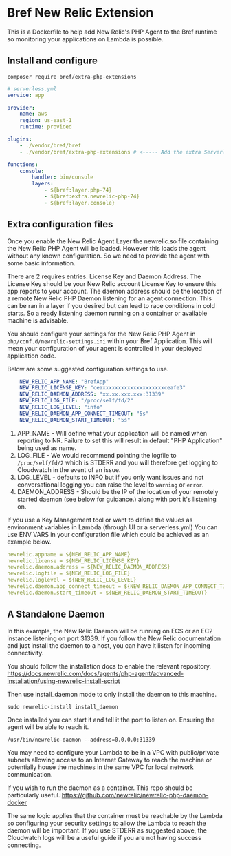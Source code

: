 # Bref New Relic Extension

This is a Dockerfile to help add New Relic's PHP Agent to the Bref runtime so monitoring your applications on Lambda is possible. 

## Install and configure

```cli
composer require bref/extra-php-extensions
```

```yaml
# serverless.yml
service: app

provider:
    name: aws
    region: us-east-1
    runtime: provided

plugins:
    - ./vendor/bref/bref
    - ./vendor/bref/extra-php-extensions # <----- Add the extra Serverless plugin

functions:
    console:
        handler: bin/console
        layers:
            - ${bref:layer.php-74}
            - ${bref:extra.newrelic-php-74}
            - ${bref:layer.console}
```

## Extra configuration files

Once you enable the New Relic Agent Layer the newrelic.so file containing the New Relic PHP Agent will be loaded. However this loads the agent without any known configuration. So we need to provide the agent with some basic information.

There are 2 requires entries. License Key and Daemon Address.
The License Key should be your New Relic account License Key to ensure this app reports to your account.
The daemon address should be the location of a remote New Relic PHP Daemon listening for an agent connection. This can be ran in a layer if you desired but can lead to race conditions in cold starts. So a ready listening daemon running on a container or available machine is advisable.

You should configure your settings for the New Relic PHP Agent in `php/conf.d/newrelic-settings.ini` within your Bref Application. This will mean your configuration of your agent is controlled in your deployed application code.

Below are some suggested configuration settings to use. 


```yaml
    NEW_RELIC_APP_NAME: "BrefApp"
    NEW_RELIC_LICENSE_KEY: "ceaxxxxxxxxxxxxxxxxxxxxceafe3"
    NEW_RELIC_DAEMON_ADDRESS: "xx.xx.xxx.xxx:31339"
    NEW_RELIC_LOG_FILE: "/proc/self/fd/2"
    NEW_RELIC_LOG_LEVEL: "info"
    NEW_RELIC_DAEMON_APP_CONNECT_TIMEOUT: "5s"
    NEW_RELIC_DAEMON_START_TIMEOUT: "5s"
```   

1) APP_NAME - Will define what your application will be named when reporting to NR. Failure to set this will result in default "PHP Application" being used as name.
2) LOG_FILE - We would recommend pointing the logfile to `/proc/self/fd/2` which is STDERR and you will therefore get logging to Cloudwatch in the event of an issue. 
3) LOG_LEVEL - defaults to INFO but if you only want issues and not conversational logging you can raise the level to `warning` or `error`. 
4) DAEMON_ADDRESS - Should be the IP of the location of your remotely started daemon (see below for guidance.) along with port it's listening on.


If you use a Key Management tool or want to define the values as environment variables in Lambda (through UI or a serverless.yml) You can use ENV VARS in your configuration file which could be achieved as an example below.

```yaml
newrelic.appname = ${NEW_RELIC_APP_NAME}
newrelic.license = ${NEW_RELIC_LICENSE_KEY}
newrelic.daemon.address = ${NEW_RELIC_DAEMON_ADDRESS}
newrelic.logfile = ${NEW_RELIC_LOG_FILE}
newrelic.loglevel = ${NEW_RELIC_LOG_LEVEL}
newrelic.daemon.app_connect_timeout = ${NEW_RELIC_DAEMON_APP_CONNECT_TIMEOUT}
newrelic.daemon.start_timeout = ${NEW_RELIC_DAEMON_START_TIMEOUT}
```

## A Standalone Daemon
In this example, the New Relic Daemon will be running on ECS or an EC2 instance listening on port 31339. If you follow the New Relic documentation and just install the daemon to a host, you can have it listen for incoming connectivity.

You should follow the installation docs to enable the relevant repository.
https://docs.newrelic.com/docs/agents/php-agent/advanced-installation/using-newrelic-install-script

Then use install_daemon mode to only install the daemon to this machine.

```cli
sudo newrelic-install install_daemon
```

Once installed you can start it and tell it the port to listen on. Ensuring the agent will be able to reach it. 

```cli
/usr/bin/newrelic-daemon --address=0.0.0.0:31339
```

You may need to configure your Lambda to be in a VPC with public/private subnets allowing access to an Internet Gateway to reach the machine or potentially house the machines in the same VPC for local network communication.

If you wish to run the daemon as a container. This repo should be particularly useful.
https://github.com/newrelic/newrelic-php-daemon-docker

The same logic applies that the container must be reachable by the Lambda so configuring your security settings to allow the Lambda to reach the daemon will be important. If you use STDERR as suggested above, the Cloudwatch logs will be a useful guide if you are not having success connecting.